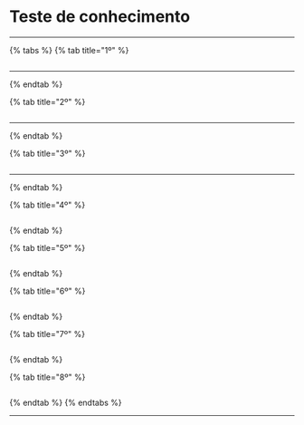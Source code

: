 # Teste de conhecimento

***

{% tabs %}
{% tab title="1º" %}
<figure><img src="../../../.gitbook/assets/image (5) (1) (1) (1) (1) (1) (1) (1) (1) (1) (1).png" alt=""><figcaption></figcaption></figure>

***
{% endtab %}

{% tab title="2º" %}
<figure><img src="../../../.gitbook/assets/image (6) (1) (1) (1) (1) (1) (1) (1) (1).png" alt=""><figcaption></figcaption></figure>

***
{% endtab %}

{% tab title="3º" %}
<figure><img src="../../../.gitbook/assets/image (8) (1) (1) (1) (1) (1) (1) (1) (1).png" alt=""><figcaption></figcaption></figure>

***
{% endtab %}

{% tab title="4º" %}
<figure><img src="../../../.gitbook/assets/image (76).png" alt=""><figcaption></figcaption></figure>
{% endtab %}

{% tab title="5º" %}
<figure><img src="../../../.gitbook/assets/image (4) (1) (1) (1) (1) (1) (1) (1) (1).png" alt=""><figcaption></figcaption></figure>
{% endtab %}

{% tab title="6º" %}
<figure><img src="../../../.gitbook/assets/image (6) (1) (1) (1) (1) (1) (1).png" alt=""><figcaption></figcaption></figure>
{% endtab %}

{% tab title="7º" %}
<figure><img src="../../../.gitbook/assets/image (22) (1) (1) (1) (1).png" alt=""><figcaption></figcaption></figure>
{% endtab %}

{% tab title="8º" %}
<figure><img src="../../../.gitbook/assets/image (32) (1) (1) (1) (1).png" alt=""><figcaption></figcaption></figure>
{% endtab %}
{% endtabs %}

***
